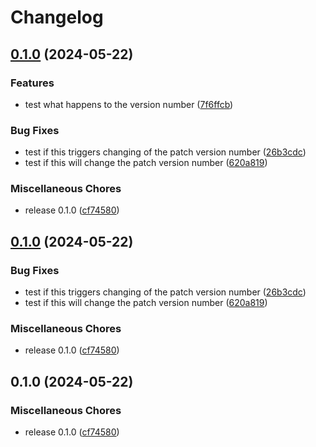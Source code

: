 # Changelog

## [0.1.0](https://github.com/jariikonen/release-please-test/compare/package-a-v0.1.0...package-a-v0.1.0) (2024-05-22)


### Features

* test what happens to the version number ([7f6ffcb](https://github.com/jariikonen/release-please-test/commit/7f6ffcb19dd86f0e3d9d267395fec8abbea4d0f4))


### Bug Fixes

* test if this triggers changing of the patch version number ([26b3cdc](https://github.com/jariikonen/release-please-test/commit/26b3cdc9f63329b58e33874abcff318a8ef39e7a))
* test if this will change the patch version number ([620a819](https://github.com/jariikonen/release-please-test/commit/620a8192854e63df90d9e032acc482ea37dcc163))


### Miscellaneous Chores

* release 0.1.0 ([cf74580](https://github.com/jariikonen/release-please-test/commit/cf7458098d5fe9b2cf70ff7ff3bf2aca4c60bb74))

## [0.1.0](https://github.com/jariikonen/release-please-test/compare/package-a-v0.1.0...package-a-v0.1.0) (2024-05-22)


### Bug Fixes

* test if this triggers changing of the patch version number ([26b3cdc](https://github.com/jariikonen/release-please-test/commit/26b3cdc9f63329b58e33874abcff318a8ef39e7a))
* test if this will change the patch version number ([620a819](https://github.com/jariikonen/release-please-test/commit/620a8192854e63df90d9e032acc482ea37dcc163))


### Miscellaneous Chores

* release 0.1.0 ([cf74580](https://github.com/jariikonen/release-please-test/commit/cf7458098d5fe9b2cf70ff7ff3bf2aca4c60bb74))

## 0.1.0 (2024-05-22)


### Miscellaneous Chores

* release 0.1.0 ([cf74580](https://github.com/jariikonen/release-please-test/commit/cf7458098d5fe9b2cf70ff7ff3bf2aca4c60bb74))
